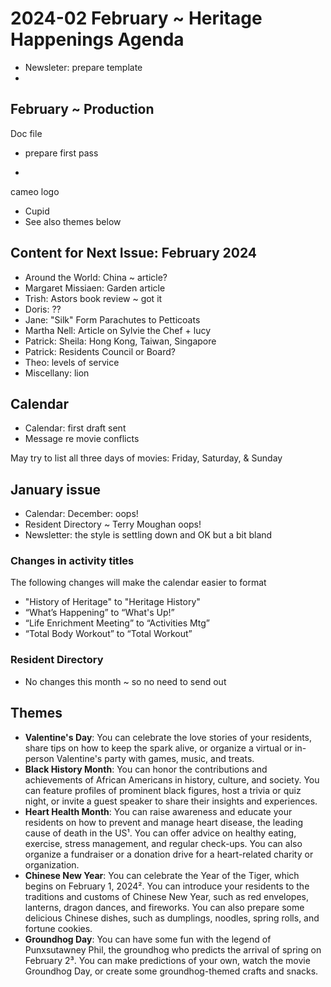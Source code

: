 # 2024-02 February ~ Heritage Happenings Agenda

* Newsleter: prepare template
* 

## February ~ Production

Doc file

* prepare first pass

* 
cameo logo

* Cupid
* See also themes below

## Content for Next Issue: February 2024

* Around the World: China ~ article?
* Margaret Missiaen: Garden article
* Trish: Astors book review ~ got it
* Doris: ??
* Jane: "Silk" Form Parachutes to Petticoats
* Martha Nell: Article on Sylvie the Chef + lucy
* Patrick: Sheila: Hong Kong, Taiwan, Singapore
* Patrick: Residents Council or Board?
* Theo: levels of service
* Miscellany: lion

## Calendar

* Calendar: first draft sent
* Message re movie conflicts
 
May try to list all three days of movies: Friday, Saturday, & Sunday

## January issue

* Calendar: December: oops!
* Resident Directory ~ Terry Moughan oops!
* Newsletter: the style is settling down and OK but a bit bland

### Changes in activity titles

The following changes will make the calendar easier to format

* "History of Heritage" to "Heritage History"
* “What’s Happening” to “What's Up!”
* “Life Enrichment Meeting” to “Activities Mtg”
* “Total Body Workout” to “Total Workout”

### Resident Directory

* No changes this month ~ so no need to send out

## Themes

* **Valentine's Day**: You can celebrate the love stories of your residents, share tips on how to keep the spark alive, or organize a virtual or in-person Valentine's party with games, music, and treats.
* **Black History Month**: You can honor the contributions and achievements of African Americans in history, culture, and society. You can feature profiles of prominent black figures, host a trivia or quiz night, or invite a guest speaker to share their insights and experiences.
* **Heart Health Month**: You can raise awareness and educate your residents on how to prevent and manage heart disease, the leading cause of death in the US¹. You can offer advice on healthy eating, exercise, stress management, and regular check-ups. You can also organize a fundraiser or a donation drive for a heart-related charity or organization.
* **Chinese New Year**: You can celebrate the Year of the Tiger, which begins on February 1, 2024². You can introduce your residents to the traditions and customs of Chinese New Year, such as red envelopes, lanterns, dragon dances, and fireworks. You can also prepare some delicious Chinese dishes, such as dumplings, noodles, spring rolls, and fortune cookies.
* **Groundhog Day**: You can have some fun with the legend of Punxsutawney Phil, the groundhog who predicts the arrival of spring on February 2³. You can make predictions of your own, watch the movie Groundhog Day, or create some groundhog-themed crafts and snacks.
